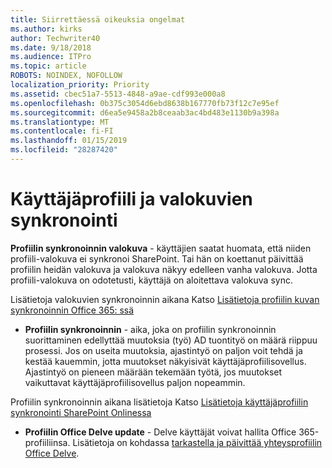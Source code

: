 ```yaml
---
title: Siirrettäessä oikeuksia ongelmat
ms.author: kirks
author: Techwriter40
ms.date: 9/18/2018
ms.audience: ITPro
ms.topic: article
ROBOTS: NOINDEX, NOFOLLOW
localization_priority: Priority
ms.assetid: cbec51a7-5513-4848-a9ae-cdf993e000a8
ms.openlocfilehash: 0b375c3054d6ebd8638b167770fb73f12c7e95ef
ms.sourcegitcommit: d6ea5e9458a2b8ceaab3ac4bd483e1130b9a398a
ms.translationtype: MT
ms.contentlocale: fi-FI
ms.lasthandoff: 01/15/2019
ms.locfileid: "28287420"
---
```

# <a name="user-profile-and-photo-synchronization"></a>Käyttäjäprofiili ja valokuvien synkronointi

 **Profiilin synkronoinnin valokuva** - käyttäjien saatat huomata, että niiden profiili-valokuva ei synkronoi SharePoint. Tai hän on koettanut päivittää profiilin heidän valokuva ja valokuva näkyy edelleen vanha valokuva. Jotta profiili-valokuva on odotetusti, käyttäjä on aloitettava valokuva sync. 
  
Lisätietoja valokuvien synkronoinnin aikana Katso [Lisätietoja profiilin kuvan synkronoinnin Office 365: ssä](https://go.microsoft.com/fwlink/?linkid=2022634)
  
- **Profiilin synkronoinnin** - aika, joka on profiilin synkronoinnin suorittaminen edellyttää muutoksia (työ) AD tuontityö on määrä riippuu prosessi. Jos on useita muutoksia, ajastintyö on paljon voit tehdä ja kestää kauemmin, jotta muutokset näkyisivät käyttäjäprofiilisovellus. Ajastintyö on pieneen määrään tekemään työtä, jos muutokset vaikuttavat käyttäjäprofiilisovellus paljon nopeammin. 
  
Profiilin synkronoinnin aikana lisätietoja Katso [Lisätietoja käyttäjäprofiilin synkronointi SharePoint Onlinessa](https://go.microsoft.com/fwlink/?linkid=2022639)
    
- **Profiilin Office Delve update** - Delve käyttäjät voivat hallita Office 365-profiiliinsa. Lisätietoja on kohdassa [tarkastella ja päivittää yhteysprofiilin Office Delve](https://support.office.com/en-us/article/View-and-update-your-profile-in-Office-Delve-4e84343b-eedf-45a1-aeb9-8627ccca14ba).
    

